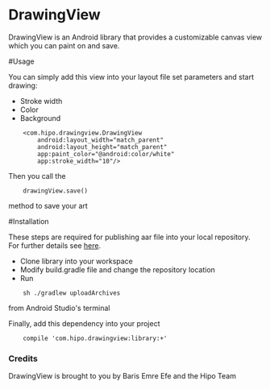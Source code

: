 # DrawingView

DrawingView is an Android library that provides a customizable canvas view which you can paint on and save.


#Usage

You can simply add this view into your layout file set parameters and start drawing:

- Stroke width
- Color
- Background

```
    <com.hipo.drawingview.DrawingView
        android:layout_width="match_parent"
        android:layout_height="match_parent"
        app:paint_color="@android:color/white"
        app:stroke_width="10"/>
```

Then you call the

```
    drawingView.save()
```

method to save your art


#Installation

These steps are required for publishing aar file into your local repository. For further details see [here](https://www.linkedin.com/pulse/publishing-aar-local-repository-baris-emre-efe?trk=prof-post).

- Clone library into your workspace
- Modify build.gradle file and change the repository location
- Run
 
```
    sh ./gradlew uploadArchives
```

from Android Studio's terminal

 Finally, add this dependency into your project

```
    compile 'com.hipo.drawingview:library:+'
```

### Credits

DrawingView is brought to you by Baris Emre Efe and the Hipo Team
